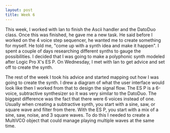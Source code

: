 ```yaml
---
layout: post
title: Week 6
---
```


This week, I worked with Ian to finish the Ascii handler and the DatoDuo class. Once this was finished, he gave me a new task. He said before I worked on the 4 voice step sequencer, he wanted me to create something for myself. He told me, "come up with a synth idea and make it happen". I spent a couple of days researching different synths to gauge the possibilities. I decided that I was going to make a polyphonic synth modeled after Logic Pro X's ES P. On Wednesday, I met with Ian to get advice and set off to create the synth.

The rest of the week I took his advice and started mapping out how I was going to create the synth. I drew a diagram of what the user interface would look like then I worked from that to design the signal flow. The ES P is a 6-voice, subtractive synthesizer so it was very similar to the DatoDuo. The biggest difference was the fact that there were 6 voices instead of one. Usually when creating a subtractive synth, you start with a sine, saw, or square wave and filter from there. With the ES P, you start with a mix of a sine, saw, noise, and 3 square waves. To do this I needed to create a MultiVCO object that could manage playing multiple waves at the same time.
